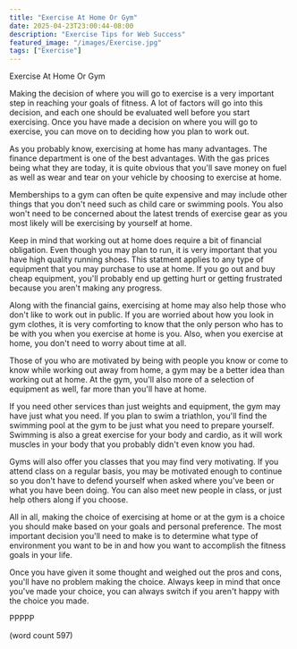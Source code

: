 ```yaml
---
title: "Exercise At Home Or Gym"
date: 2025-04-23T23:00:44-08:00
description: "Exercise Tips for Web Success"
featured_image: "/images/Exercise.jpg"
tags: ["Exercise"]
---
```


Exercise At Home Or Gym

Making the decision of where you will go to exercise
is a very important step in reaching your goals of
fitness.  A lot of factors will go into this 
decision, and each one should be evaluated well
before you start exercising.  Once you have made 
a decision on where you will go to exercise, you
can move on to deciding how you plan to work out.

As you probably know, exercising at home has many
advantages.  The finance department is one of the
best advantages.  With the gas prices being what
they are today, it is quite obvious that you'll
save money on fuel as well as wear and tear on
your vehicle by choosing to exercise at home.

Memberships to a gym can often be quite expensive
and may include other things that you don't need
such as child care or swimming pools.  You also
won't need to be concerned about the latest 
trends of exercise gear as you most likely will
be exercising by yourself at home.

Keep in mind that working out at home does 
require a bit of financial obligation.  Even 
though you may plan to run, it is very important
that you have high quality running shoes.  This
statment applies to any type of equipment that 
you may purchase to use at home.  If you go
out and buy cheap equipment, you'll probably
end up getting hurt or getting frustrated because
you aren't making any progress.

Along with the financial gains, exercising at 
home may also help those who don't like to work
out in public.  If you are worried about how you
look in gym clothes, it is very comforting to
know that the only person who has to be with you
when you exercise at home is you.  Also, when
you exercise at home, you don't need to worry
about time at all.

Those of you who are motivated by being with
people you know or come to know while working
out away from home, a gym may be a better idea
than working out at home.  At the gym, you'll 
also more of a selection of equipment as well,
far more than you'll have at home.

If you need other services than just weights and
equipment, the gym may have just what you need.
If you plan to swim a triathlon, you'll find the
swimming pool at the gym to be just what you need
to prepare yourself.  Swimming is also a great 
exercise for your body and cardio, as it will work
muscles in your body that you probably didn't
even know you had.

Gyms will also offer you classes that you may find
very motivating.  If you attend class on a regular
basis, you may be motivated enough to continue
so you don't have to defend yourself when asked
where you've been or what you have been doing.
You can also meet new people in class, or just
help others along if you choose.

All in all, making the choice of exercising at 
home or at the gym is a choice you should make
based on your goals and personal preference.  The
most important decision you'll need to make is
to determine what type of environment you want
to be in and how you want to accomplish the
fitness goals in your life.

Once you have given it some thought and weighed
out the pros and cons, you'll have no problem
making the choice.  Always keep in mind that
once you've made your choice, you can always switch
if you aren't happy with the choice you made.

PPPPP

(word count 597)
